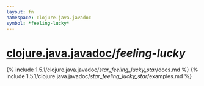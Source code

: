 ```yaml
---
layout: fn
namespace: clojure.java.javadoc
symbol: *feeling-lucky*
---
```


# [clojure.java.javadoc](../)/*feeling-lucky*

{% include 1.5.1/clojure.java.javadoc/_star_feeling_lucky_star_/docs.md %}
{% include 1.5.1/clojure.java.javadoc/_star_feeling_lucky_star_/examples.md %}

